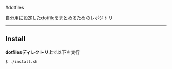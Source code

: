#dotfiles

自分用に設定したdotfileをまとめるためのレポジトリ

---

## Install
**dotfilesディレクトリ上**で以下を実行
```
$ ./install.sh
```
